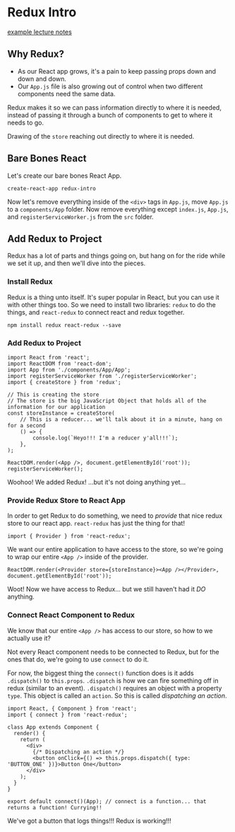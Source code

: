 # Redux Intro

[example lecture notes](https://github.com/PrimeAcademy/redux-intro)

## Why Redux?

- As our React app grows, it's a pain to keep passing props down and down and down.
- Our `App.js` file is also growing out of control when two different components need the same data.

Redux makes it so we can pass information directly to where it is needed, instead of passing it through a bunch of components to get to where it needs to go.

Drawing of the `store` reaching out directly to where it is needed.

## Bare Bones React

Let's create our bare bones React App.

```
create-react-app redux-intro
```

Now let's remove everything inside of the `<div>` tags in `App.js`, move `App.js` to a `components/App` folder. Now remove everything except `index.js`, `App.js`, and `registerServiceWorker.js` from the `src` folder.

## Add Redux to Project

Redux has a lot of parts and things going on, but hang on for the ride while we set it up, and then we'll dive into the pieces.

### Install Redux

Redux is a thing unto itself. It's super popular in React, but you can use it with other things too. So we need to install two libraries: `redux` to do the things, and `react-redux` to connect react and redux together.

```
npm install redux react-redux --save
```

### Add Redux to Project

```JSX
import React from 'react';
import ReactDOM from 'react-dom';
import App from './components/App/App';
import registerServiceWorker from './registerServiceWorker';
import { createStore } from 'redux';

// This is creating the store
// The store is the big JavaScript Object that holds all of the information for our application
const storeInstance = createStore(
    // This is a reducer... we'll talk about it in a minute, hang on for a second
    () => {
        console.log(`Heyo!!! I'm a reducer y'all!!!`);
    },
);

ReactDOM.render(<App />, document.getElementById('root'));
registerServiceWorker();
```

Woohoo! We added Redux! ...but it's not doing anything yet...

### Provide Redux Store to React App

In order to get Redux to do something, we need to *provide* that nice redux store to our react app. `react-redux` has just the thing for that!

```JSX
import { Provider } from 'react-redux';
```

We want our entire application to have access to the store, so we're going to wrap our entire `<App />` inside of the provider.

```JSX
ReactDOM.render(<Provider store={storeInstance}><App /></Provider>, document.getElementById('root'));
```

Woot! Now we have access to Redux... but we still haven't had it *DO* anything.

### Connect React Component to Redux

We know that our entire `<App />` has access to our store, so how to we actually use it?

Not every React component needs to be connected to Redux, but for the ones that do, we're going to use `connect` to do it.

For now, the biggest thing the `connect()` function does is it adds `.dispatch()` to `this.props`. `.dispatch` is how we can fire something off in redux (similar to an event). `.dispatch()` requires an object with a property `type`. This object is called an `action`. So this is called *dispatching an action*.

```JSX
import React, { Component } from 'react';
import { connect } from 'react-redux';

class App extends Component {
  render() {
    return (
      <div>
        {/* Dispatching an action */}
        <button onClick={() => this.props.dispatch({ type: 'BUTTON_ONE' })}>Button One</button>
      </div>
    );
  }
}

export default connect()(App); // connect is a function... that returns a function! Currying!!
```

We've got a button that logs things!!! Redux is working!!!
